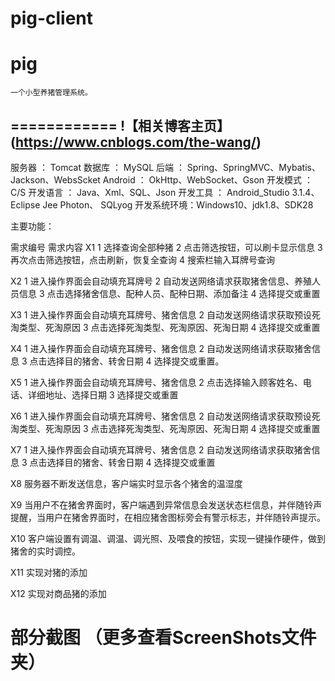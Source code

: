 # pig-client
pig
============

    一个小型养猪管理系统。
============
!【相关博客主页】(https://www.cnblogs.com/the-wang/)
------
服务器    ：  Tomcat
数据库    ：  MySQL
后端      ：  Spring、SpringMVC、Mybatis、Jackson、WebsScket
Android   ：  OkHttp、WebSocket、Gson
开发模式  ：  C/S
开发语言  ：  Java、Xml、SQL、Json
开发工具  ：  Android_Studio 3.1.4、
              Eclipse Jee Photon、
              SQLyog
开发系统环境：Windows10、jdk1.8、SDK28
 
主要功能：
 
需求编号	需求内容
X1	    1 选择查询全部种猪
        2 点击筛选按钮，可以刷卡显示信息
        3 再次点击筛选按钮，点击刷新，恢复全查询
        4 搜索栏输入耳牌号查询

X2	    1 进入操作界面会自动填充耳牌号
        2 自动发送网络请求获取猪舍信息、养殖人员信息
        3 点击选择猪舍信息、配种人员、配种日期、添加备注
        4 选择提交或重置
        
X3	    1 进入操作界面会自动填充耳牌号、猪舍信息
        2 自动发送网络请求获取预设死淘类型、死淘原因
        3 点击选择死淘类型、死淘原因、死淘日期
        4 选择提交或重置

X4	    1 进入操作界面会自动填充耳牌号、猪舍信息
        2 自动发送网络请求获取猪舍信息
        3 点击选择目的猪舍、转舍日期
        4 选择提交或重置。

X5	    1 进入操作界面会自动填充耳牌号、猪舍信息
        2 点击选择输入顾客姓名、电话、详细地址、选择日期
        3 选择提交或重置

X6	    1 进入操作界面会自动填充耳牌号、猪舍信息
        2 自动发送网络请求获取预设死淘类型、死淘原因
        3 点击选择死淘类型、死淘原因、死淘日期
        4 选择提交或重置

X7	    1 进入操作界面会自动填充耳牌号、猪舍信息
        2 自动发送网络请求获取猪舍信息
        3 点击选择目的猪舍、转舍日期
        4 选择提交或重置 

X8	服务器不断发送信息，客户端实时显示各个猪舍的温湿度

X9	当用户不在猪舍界面时，客户端遇到异常信息会发送状态栏信息，并伴随铃声提醒，当用户在猪舍界面时，在相应猪舍图标旁会有警示标志，并伴随铃声提示。

X10	客户端设置有调温、调温、调光照、及喂食的按钮，实现一键操作硬件，做到猪舍的实时调控。

X11	实现对猪的添加

X12	实现对商品猪的添加
  
  
部分截图    （更多查看ScreenShots文件夹）
========
  
